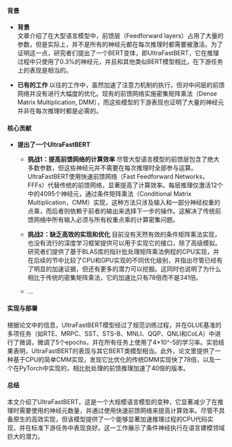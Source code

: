 #### 背景
- **背景**       
    文章介绍了在大型语言模型中，前馈层（Feedforward layers）占用了大量的参数，但是实际上，并不是所有的神经元都在每次推理时都需要被激活。为了证明这一点，研究者们提出了一个BERT变体，即UltraFastBERT，它在推理过程中只使用了0.3%的神经元，并且和其他类似BERT模型相比，在下游任务上的表现是相当的。

- **已有的工作**
    以往的工作中，虽然加速了注意力机制的执行，但对中间层的前馈网络并没有进行大幅度的优化。现有的前馈网络实施密集矩阵乘法（Dense Matrix Multiplication, DMM），而这些模型的下游表现也证明了大量的神经元并非在每次推理时都是必需的。

#### 核心贡献
- **提出了一个UltraFastBERT**
    - **挑战1：提高前馈网络的计算效率**
        尽管大型语言模型的前馈层包含了绝大多数参数，但这些神经元并不需要在每次推理时全部参与运算。UltraFastBERT使用快速前馈网络（Fast Feedforward Networks，FFFs）代替传统的前馈网络，显著提高了计算效率。每层推理仅激活12个中的4095个神经元，通过条件矩阵乘法（Conditional Matrix Multiplication，CMM）实现，这种方法只涉及输入和一部分神经权重的点乘，而后者则依赖于前者的输出来选择下一步的操作。这解决了传统前馈网络中所有输入必须与所有权重点乘的计算密集问题。

    - **挑战2：缺乏高效的实现和优化**
        目前没有天然有效的条件矩阵乘法实现，也没有流行的深度学习框架提供可以用于实现它的接口，除了高级模拟。研究者们提供了基于BLAS库的指针批处理矩阵乘法例程的CPU实现，并在后续的节中比较了CPU和GPU实现的不同优化级别，并指出尽管已经有了明显的加速证据，但还有更多的潜力可以挖掘。这同时也说明了为什么相比于传统的密集矩阵乘法，它的加速比只有78倍而不是341倍。
    - ...

#### 实现与部署
根据论文中的信息，UltraFastBERT模型经过了规范训练过程，并在GLUE基准的多项任务（如RTE、MRPC、SST、STS-B、MNLI、QQP、QNLI和CoLA）中进行了微调，微调了5个epochs，并在所有任务上使用了4*10^-5的学习率。实验结果表明，UltraFastBERT的表现与其它BERT类模型相当。此外，论文里提供了一种基于CPU的简单CMM实现，发现它比优化的传统DMM实现快了78倍，以及一个在PyTorch中实现的，相比批处理的前馈推理加速了40倍的版本。

#### 总结
本文介绍了UltraFastBERT，这是一个大规模语言模型的变种，它显著减少了在推理时需要使用的神经元数量，并通过使用快速前馈网络来提高计算效率。尽管不具备原生的高效实现，但该模型提供了一个能够显著加速推理过程的CPU代码实现，并在标准下游任务中表现良好。这一工作展示了条件神经执行在语言建模领域巨大的潜力。